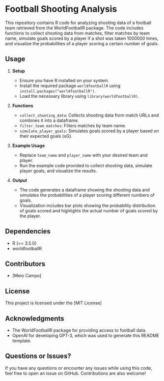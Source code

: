 # Football Shooting Analysis

This repository contains R code for analyzing shooting data of a football team retrieved from the WorldFootballR package. The code includes functions to collect shooting data from matches, filter matches by team name, simulate goals scored by a player if a shot was taken 1000000 times, and visualize the probabilities of a player scoring a certain number of goals.

## Usage

1. **Setup**
   - Ensure you have R installed on your system.
   - Install the required package `worldfootballR` using `install.packages("worldfootballR")`.
   - Load the necessary library using `library(worldfootballR)`.

2. **Functions**
   - `collect_shooting_data`: Collects shooting data from match URLs and combines it into a dataframe.
   - `filter_team_matches`: Filters matches by team name.
   - `simulate_player_goals`: Simulates goals scored by a player based on their expected goals (xG).

3. **Example Usage**
   - Replace `team_name` and `player_name` with your desired team and player.
   - Run the example code provided to collect shooting data, simulate player goals, and visualize the results.

4. **Output**
   - The code generates a dataframe showing the shooting data and simulates the probabilities of a player scoring different numbers of goals.
   - Visualization includes bar plots showing the probability distribution of goals scored and highlights the actual number of goals scored by the player.

## Dependencies
- R (>= 3.5.0)
- worldfootballR

## Contributors
- [Meio Campo]

## License
This project is licensed under the [MIT License]
## Acknowledgments
- The WorldFootballR package for providing access to football data.
- OpenAI for developing GPT-3, which was used to generate this README template.

## Questions or Issues?
If you have any questions or encounter any issues while using this code, feel free to open an issue on GitHub. 
Contributions are also welcome!

